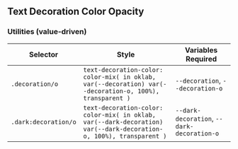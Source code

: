 ## Text Decoration Color Opacity

### Utilities (value-driven)

| Selector             | Style                                                                                                              | Variables Required                         |
| -------------------- | ------------------------------------------------------------------------------------------------------------------ | ------------------------------------------ |
| `.decoration/o`      | `text-decoration-color: color-mix( in oklab, var(--decoration) var(--decoration-o, 100%), transparent )`           | `--decoration`, `--decoration-o`           |
| `.dark:decoration/o` | `text-decoration-color: color-mix( in oklab, var(--dark-decoration) var(--dark-decoration-o, 100%), transparent )` | `--dark-decoration`, `--dark-decoration-o` |
